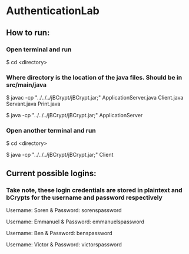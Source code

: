 # AuthenticationLab

## How to run:
### Open terminal and run
$ cd \<directory>

### Where directory is the location of the java files. Should be in src/main/java

$ javac -cp "../../../jBCrypt/jBCrypt.jar;" ApplicationServer.java Client.java Servant.java Print.java

$ java -cp "../../../jBCrypt/jBCrypt.jar;" ApplicationServer

### Open another terminal and run

$ cd \<directory>

$ java -cp "../../../jBCrypt/jBCrypt.jar;" Client


## Current possible logins:

### Take note, these login credentials are stored in plaintext and bCrypts for the username and password respectively

Username: Soren & Password: sorenspassword

Username: Emmanuel & Password: emmanuelspassword

Username: Ben & Password: benspassword

Username: Victor & Password: victorspassword

